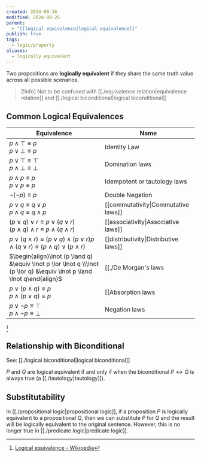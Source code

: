 ```yaml
---
created: 2024-08-16
modified: 2024-09-25
parent:
  - "[[logical equivalence|logical equivalence]]"
publish: true
tags:
  - logic/property
aliases:
  - logically equivalent
---
```

Two propositions are **logically equivalent** if they share the same truth value across all possible scenarios.

> [!info] Not to be confused with [[./equivalence relation|equivalence relation]] and [[./logical biconditional|logical biconditional]]

## Common Logical Equivalences

| Equivalence                                                                                                               | Name                                  |
| ------------------------------------------------------------------------------------------------------------------------- | ------------------------------------- |
| $p \wedge \top \equiv p$<br>$p \vee \bot \equiv p$                                                                        | Identity Law                          |
| $p \vee \top \equiv \top$<br />$p \wedge \bot \equiv \bot$                                                                | Domination laws                       |
| $p \land p \equiv p$<br>$p \lor p \equiv p$                                                                               | Idempotent or tautology laws          |
| $\neg (\neg p) \equiv p$                                                                                                  | Double Negation                       |
| $p \vee q \equiv q \vee p$<br />$p \wedge q \equiv q \wedge p$                                                            | [[commutativity\|Commutative laws]]   |
| $(p \vee q) \vee r \equiv p \vee (q \vee r)$<br />$(p \wedge q) \wedge r \equiv p \wedge (q \wedge r)$                    | [[associativity\|Associative laws]]   |
| $p \vee (q \wedge r) \equiv (p \vee q) \wedge (p \vee r)$$p \wedge (q \vee r) \equiv (p \wedge q) \vee (p \wedge r)$      | [[distributivity\|Distributive laws]] |
| $\begin{align}\lnot (p \land q) &\equiv \lnot p \lor \lnot q \\\lnot (p \lor q) &\equiv \lnot p \land \lnot q\end{align}$ | [[./De Morgan's laws|De Morgan's laws]]                  |
| $p \vee (p \wedge q) \equiv p$<br />$p \wedge (p \vee q) \equiv p$                                                        | [[Absorption laws|Absorption laws]]                   |
| $p \vee \neg p \equiv \top$<br>$p \wedge \neg p \equiv \bot$                                                              | Negation laws                         |
[^1]
## Relationship with Biconditional
See: [[./logical biconditional|logical biconditional]]

$P$ and $Q$ are logical equivalent if and only if when the biconditional $P \leftrightarrow Q$ is always true (a [[./tautology|tautology]]).

## Substitutability
In [[./propositional logic|propositional logic]], if a proposition $P$ is logically equivalent to a propositional $Q$, then we can substitute $P$ for $Q$ and the result will be logically equivalent to the original sentence. However, this is no longer true in [[./predicate logic|predicate logic]].


[^1]: [Logical equivalence - Wikipedia](https://en.wikipedia.org/wiki/Logical_equivalence)